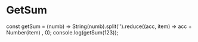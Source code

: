 # GetSum

const getSum = (numb) => String(numb).split('').reduce((acc, item) => acc + Number(item) , 0);
console.log(getSum(123));
